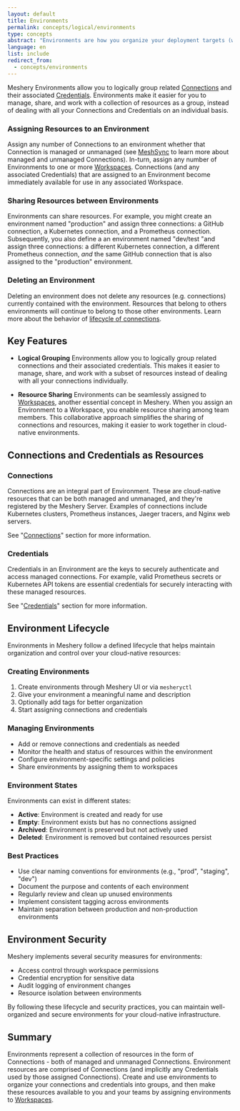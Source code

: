 ```yaml
---
layout: default
title: Environments
permalink: concepts/logical/environments
type: concepts
abstract: "Environments are how you organize your deployment targets (whether on-premises servers or cloud services) into resource groups."
language: en
list: include
redirect_from:
  - concepts/environments
---
```


Meshery Environments allow you to logically group related [Connections](#connections) and their associated [Credentials](#credentials). Environments make it easier for you to manage, share, and work with a collection of resources as a group, instead of dealing with all your Connections and Credentials on an individual basis.

### Assigning Resources to an Environment

Assign any number of Connections to an environment whether that Connection is managed or unmanaged (see [MeshSync](/concepts/architecture/meshsync) to learn more about managed and unmanaged Connections). In-turn, assign any number of Environments to one or more [Workspaces](/concepts/logical/workspaces). Connections (and any associated Credentials) that are assigned to an Environment become immediately available for use in any associated Workspace.

### Sharing Resources between Environments

Environments can share resources. For example, you might create an environment named "production" and assign three connections: a GitHub connection, a Kubernetes connection, and a Prometheus connection. Subsequently, you also define a an environment named "dev/test "and assign three connections: a different Kubernetes connection, a different Prometheus connection, _and_ the same GitHub connection that is also assigned to the "production" environment.

### Deleting an Environment

Deleting an environment does not delete any resources (e.g. connections) currently contained with the environment. Resources that belong to others environments will continue to belong to those other environments. Learn more about the behavior of [lifecycle of connections]({{site.baseurl}}/concepts/logical/connections).

## Key Features

- **Logical Grouping** Environments allow you to logically group related connections and their associated credentials. This makes it easier to manage, share, and work with a subset of resources instead of dealing with all your connections individually.

- **Resource Sharing** Environments can be seamlessly assigned to [Workspaces](/concepts/logical/workspaces), another essential concept in Meshery. When you assign an Environment to a Workspace, you enable resource sharing among team members. This collaborative approach simplifies the sharing of connections and resources, making it easier to work together in cloud-native environments.

## Connections and Credentials as Resources

### Connections <a id="connections"></a>

Connections are an integral part of Environment. These are cloud-native resources that can be both managed and unmanaged, and they're registered by the Meshery Server. Examples of connections include Kubernetes clusters, Prometheus instances, Jaeger tracers, and Nginx web servers.

See "[Connections](/concepts/logical/connections)" section for more information.

### Credentials <a id="credentials"></a>

Credentials in an Environment are the keys to securely authenticate and access managed connections. For example, valid Prometheus secrets or Kubernetes API tokens are essential credentials for securely interacting with these managed resources.

See "[Credentials](/concepts/logical/credentials)" section for more information.

## Environment Lifecycle

Environments in Meshery follow a defined lifecycle that helps maintain organization and control over your cloud-native resources:

### Creating Environments

1. Create environments through Meshery UI or via `mesheryctl`
2. Give your environment a meaningful name and description
3. Optionally add tags for better organization
4. Start assigning connections and credentials

### Managing Environments

- Add or remove connections and credentials as needed
- Monitor the health and status of resources within the environment
- Configure environment-specific settings and policies
- Share environments by assigning them to workspaces

### Environment States

Environments can exist in different states:

- **Active**: Environment is created and ready for use
- **Empty**: Environment exists but has no connections assigned
- **Archived**: Environment is preserved but not actively used
- **Deleted**: Environment is removed but contained resources persist

### Best Practices

- Use clear naming conventions for environments (e.g., "prod", "staging", "dev")
- Document the purpose and contents of each environment
- Regularly review and clean up unused environments
- Implement consistent tagging across environments
- Maintain separation between production and non-production environments

## Environment Security

Meshery implements several security measures for environments:

- Access control through workspace permissions
- Credential encryption for sensitive data
- Audit logging of environment changes
- Resource isolation between environments

By following these lifecycle and security practices, you can maintain well-organized and secure environments for your cloud-native infrastructure.

## Summary

Environments represent a collection of resources in the form of Connections - both of managed and unmanaged Connections. Environment resources are comprised of Connections (and implicitly any Credentials used by those assigned Connections). Create and use environments to organize your connections and credentials into groups, and then make these resources available to you and your teams by assigning environments to [Workspaces](/concepts/logical/workspaces).
